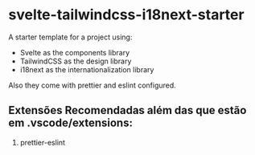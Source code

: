# svelte-tailwindcss-i18next-starter

A starter template for a project using:

* Svelte as the components library
* TailwindCSS as the design library
* i18next as the internationalization library

Also they come with prettier and eslint configured.

## Extensões Recomendadas além das que estão em .vscode/extensions:

1. prettier-eslint
